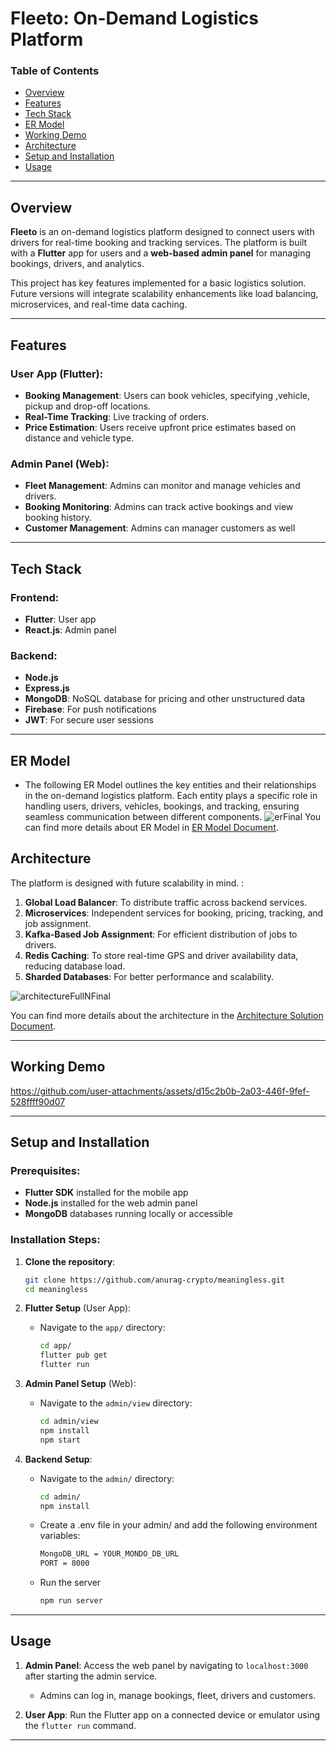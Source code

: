 # Fleeto: On-Demand Logistics Platform

### Table of Contents
- [Overview](#overview)
- [Features](#features)
- [Tech Stack](#tech-stack)
- [ER Model](#er-model)
- [Working Demo](#working-demo)
- [Architecture](#architecture)
- [Setup and Installation](#setup-and-installation)
- [Usage](#usage)

---

## Overview

**Fleeto** is an on-demand logistics platform designed to connect users with drivers for real-time booking and tracking services. The platform is built with a **Flutter** app for users and a **web-based admin panel** for managing bookings, drivers, and analytics.

This project has key features implemented for a basic logistics solution. Future versions will integrate scalability enhancements like load balancing, microservices, and real-time data caching.

---

## Features

### User App (Flutter):
- **Booking Management**: Users can book vehicles, specifying ,vehicle, pickup and drop-off locations.
- **Real-Time Tracking**: Live tracking of orders.
- **Price Estimation**: Users receive upfront price estimates based on distance and vehicle type.

### Admin Panel (Web):
- **Fleet Management**: Admins can monitor and manage vehicles and drivers.
- **Booking Monitoring**: Admins can track active bookings and view booking history.
- **Customer Management**: Admins can manager customers as well
---

## Tech Stack

### Frontend:
- **Flutter**: User app
- **React.js**: Admin panel

### Backend:
- **Node.js**
- **Express.js**
- **MongoDB**: NoSQL database for pricing and other unstructured data
- **Firebase**: For push notifications
- **JWT**: For secure user sessions

---
## ER Model
- The following ER Model outlines the key entities and their relationships in the on-demand logistics platform. Each entity plays a specific role in handling users, drivers, vehicles, bookings, and tracking, ensuring seamless communication between different components.
![erFinal](https://github.com/user-attachments/assets/c7313dc9-efd2-4fdf-a005-343ba7c05a11)
You can find more details about ER Model in [ER Model Document](https://docs.google.com/document/d/1L-JsiRXoZfHooq6RGm6aCdmI_cKQKWjOL48TMunbImA/edit?usp=sharing).
## Architecture

The platform is designed with future scalability in mind. :

1. **Global Load Balancer**: To distribute traffic across backend services.
2. **Microservices**: Independent services for booking, pricing, tracking, and job assignment.
3. **Kafka-Based Job Assignment**: For efficient distribution of jobs to drivers.
4. **Redis Caching**: To store real-time GPS and driver availability data, reducing database load.
5. **Sharded Databases**: For better performance and scalability.

![architectureFullNFinal](https://github.com/user-attachments/assets/6520d7b6-6655-414b-b565-45994455e80c)

You can find more details about the architecture in the [Architecture Solution Document](https://docs.google.com/document/d/1qslSeR_-mT1K6xMu9GhbkK2hiR95shcbWR4ueOSTXlY/edit?usp=sharing).

---

## Working Demo

https://github.com/user-attachments/assets/d15c2b0b-2a03-446f-9fef-528ffff90d07

---
## Setup and Installation

### Prerequisites:
- **Flutter SDK** installed for the mobile app
- **Node.js** installed for the web admin panel
- **MongoDB** databases running locally or accessible

### Installation Steps:

1. **Clone the repository**:
    ```bash
    git clone https://github.com/anurag-crypto/meaningless.git
    cd meaningless
    ```

2. **Flutter Setup** (User App):
    - Navigate to the `app/` directory:
        ```bash
        cd app/
        flutter pub get
        flutter run
        ```

3. **Admin Panel Setup** (Web):
    - Navigate to the `admin/view` directory:
        ```bash
        cd admin/view
        npm install
        npm start
        ```

4. **Backend Setup**:
    - Navigate to the `admin/` directory:
        ```bash
        cd admin/
        npm install
        ```
    - Create a .env file in your admin/ and add the following environment variables:
         ```bash
         MongoDB_URL = YOUR_MONDO_DB_URL
         PORT = 8000
         ```
    - Run the server
         ```bash
         npm run server
         ```
---

## Usage

1. **Admin Panel**: Access the web panel by navigating to `localhost:3000` after starting the admin service. 
   - Admins can log in, manage bookings, fleet, drivers and customers.

2. **User App**: Run the Flutter app on a connected device or emulator using the `flutter run` command.

---



